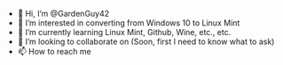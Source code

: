 - 👋 Hi, I’m @GardenGuy42
- 👀 I’m interested in converting from Windows 10 to Linux Mint
- 🌱 I’m currently learning Linux Mint, Github, Wine, etc., etc.
- 💞️ I’m looking to collaborate on (Soon, first I need to know what to ask)
- 📫 How to reach me 

<!---
GardenGuy42/GardenGuy42 is a ✨ special ✨ repository because its `README.md` (this file) appears on your GitHub profile.
You can click the Preview link to take a look at your changes.
--->
